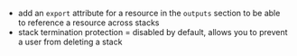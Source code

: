 - add an ```export``` attribute for a resource in the ```outputs``` section to be able to reference a resource across stacks
- stack termination protection = disabled by default, allows you to prevent a user from deleting a stack